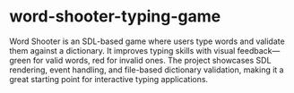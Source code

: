 # word-shooter-typing-game
Word Shooter is an SDL-based game where users type words and validate them against a dictionary. It improves typing skills with visual feedback—green for valid words, red for invalid ones. The project showcases SDL rendering, event handling, and file-based dictionary validation, making it a great starting point for interactive typing applications.
